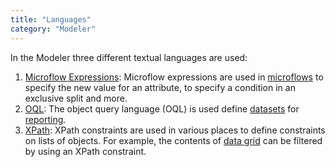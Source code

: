 ```yaml
---
title: "Languages"
category: "Modeler"
---
```

In the Modeler three different textual languages are used:

1.  [Microflow Expressions](microflow-expressions): Microflow expressions are used in [microflows](microflows) to specify the new value for an attribute, to specify a condition in an exclusive split and more.
2.  [OQL](oql): The object query language (OQL) is used define [datasets](data-sets) for [reporting](reporting).
3.  [XPath](xpath): XPath constraints are used in various places to define constraints on lists of objects. For example, the contents of [data grid](data-grid) can be filtered by using an XPath constraint.
